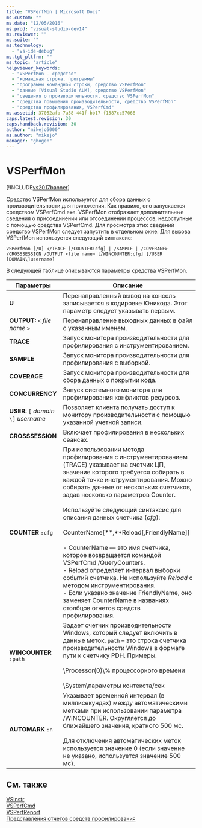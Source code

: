 ```yaml
---
title: "VSPerfMon | Microsoft Docs"
ms.custom: ""
ms.date: "12/05/2016"
ms.prod: "visual-studio-dev14"
ms.reviewer: ""
ms.suite: ""
ms.technology: 
  - "vs-ide-debug"
ms.tgt_pltfrm: ""
ms.topic: "article"
helpviewer_keywords: 
  - "VSPerfMon - средство"
  - "командная строка, программы"
  - "программы командной строки, средство VSPerfMon"
  - "данные [Visual Studio ALM], средство VSPerfMon"
  - "сведения о производительности, средство VSPerfMon"
  - "средства повышения производительности, средство VSPerfMon"
  - "средства профилирования, VSPerfCmd"
ms.assetid: 37052afb-7a58-441f-bb17-f1587cc57068
caps.latest.revision: 30
caps.handback.revision: 30
author: "mikejo5000"
ms.author: "mikejo"
manager: "ghogen"
---
```

# VSPerfMon
[!INCLUDE[vs2017banner](../code-quality/includes/vs2017banner.md)]

Средство VSPerfMon используется для сбора данных о производительности для приложения. Как правило, оно запускается средством VSPerfCmd.exe.  VSPerfMon отображает дополнительные сведения о присоединении или отсоединении процессов, недоступные с помощью средства VSPerfCmd.  Для просмотра этих сведений средство VSPerfMon следует запустить в отдельном окне.  Для вызова VSPerfMon используется следующий синтаксис:  
  
```  
VSPerfMon [/U] </TRACE [/COUNTER:cfg] | /SAMPLE | /COVERAGE> /CROSSSESSION /OUTPUT <file name> [/WINCOUNTER:cfg] [/USER [DOMAIN\]username]  
```  
  
 В следующей таблице описываются параметры средства VSPerfMon.  
  
|Параметры|Описание|  
|---------------|--------------|  
|**U**|Перенаправленный вывод на консоль записывается в кодировке Юникода.  Этот параметр следует указывать первым.|  
|**OUTPUT:** `<` *file name* `>`|Перенаправление выходных данных в файл с указанным именем.|  
|**TRACE**|Запуск монитора производительности для профилирования с инструментированием.|  
|**SAMPLE**|Запуск монитора производительности для профилирования с выборкой.|  
|**COVERAGE**|Запуск монитора производительности для сбора данных о покрытии кода.|  
|**CONCURRENCY**|Запуск системного монитора для профилирования конфликтов ресурсов.|  
|**USER:** `[` *domain* `\]` *username*|Позволяет клиента получать доступ к монитору производительности с помощью указанной учетной записи.|  
|**CROSSSESSION**|Включает профилирования в нескольких сеансах.|  
|**COUNTER** `:cfg`|При использовании метода профилирования с инструментированием \(TRACE\) указывает на счетчик ЦП, значение которого требуется собирать в каждой точке инструментирования.  Можно собирать данные от нескольких счетчиков, задав несколько параметров Counter.<br /><br /> Используйте следующий синтаксис для описания данных счетчика \(*cfg*\):<br /><br /> CounterName\[**,**Reload\[,FriendlyName\]\]<br /><br /> -   CounterName — это имя счетчика, которое возвращается командой VSPerfCmd \/QueryCounters.<br />-   Reload определяет интервал выборки событий счетчика.  Не используйте *Reload* с методом инструментирования.<br />-   Если указано значение FriendlyName, оно заменяет CounterName в названиях столбцов отчетов средств профилирования.|  
|**WINCOUNTER** `:path`|Задает счетчик производительности Windows, который следует включить в данные меток.  `path` – это строка счетчика производительности Windows в формате пути к счетчику PDH.  Примеры.<br /><br /> \\Processor\(0\)\\% процессорного времени<br /><br /> \\System\\параметры контекста\/сек|  
|**AUTOMARK** `:n`|Указывает временной интервал \(в миллисекундах\) между автоматическими метками при использовании параметра \/WINCOUNTER.  Округляется до ближайшего значения, кратного 500 мс.<br /><br /> Для отключения автоматических меток используется значение 0 \(если значение не указано, используется значение 500 мс\).|  
  
## См. также  
 [VSInstr](../profiling/vsinstr.md)   
 [VSPerfCmd](../profiling/vsperfcmd.md)   
 [VSPerfReport](../profiling/vsperfreport.md)   
 [Представления отчетов средств профилирования](../profiling/performance-report-views.md)